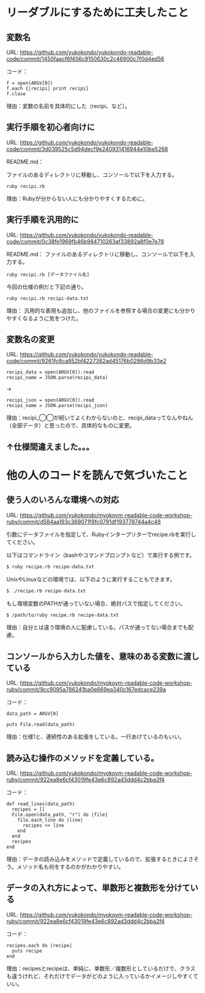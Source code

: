 # リーダブルにするために工夫したこと

## 変数名

URL: https://github.com/yukokondo/yukokondo-readable-code/commit/1450faacf6f456c9150630c2c46900c7f0d4ed56

コード：
```
f = open(ARGV[0])
f.each {|recipi| print recipi}
f.close
```

理由：変数の名前を具体的にした（recipi、など）。

## 実行手順を初心者向けに

URL: https://github.com/yukokondo/yukokondo-readable-code/commit/3d039525c5d94decf9e240931416944e10be5268

README.md：

ファイルのあるディレクトリに移動し、コンソールで以下を入力する。
```
ruby recipi.rb
```

理由：Rubyが分からない人にも分かりやすくするために。

## 実行手順を汎用的に

URL: https://github.com/yukokondo/yukokondo-readable-code/commit/0c38fe1969fb46b984710263af33892a8f0e7e78

README.md：
ファイルのあるディレクトリに移動し、コンソールで以下を入力する。
```
ruby recipi.rb [データファイル名]
```

今回の仕様の例だと下記の通り。
```
ruby recipi.rb recipi-data.txt
```

理由：
汎用的な表現も追加し、他のファイルを参照する場合の変更にも分かりやすくなるように気をつけた。

## 変数名の変更

URL: https://github.com/yukokondo/yukokondo-readable-code/commit/9261fc6ca852bf4227382ad45176b0286d9b33e2

```
recipi_data = open(ARGV[0]).read
recipi_name = JSON.parse(recipi_data)
```
→
```
recipi_json = open(ARGV[0]).read
recipi_name = JSON.parse(recipi_json)
```
理由：recipi_◯◯が続いてよくわからないのと、recipi_dataってなんやねん（全部データ）と思ったので、具体的なものに変更。


## ↑仕様間違えました。。。

# 他の人のコードを読んで気づいたこと

## 使う人のいろんな環境への対応

URL: https://github.com/yukokondo/myokoym-readable-code-workshop-ruby/commit/d584aa193c369071f8fc0791df193778744a4c48

引数にデータファイルを指定して、Rubyインタープリターでrecipe.rbを実行してください。

以下はコマンドライン（bashやコマンドプロンプトなど）で実行する例です。

```bash
$ ruby recipe.rb recipe-data.txt
```

UnixやLinuxなどの環境では、以下のように実行することもできます。

```bash
$ ./recipe.rb recipe-data.txt
```

もし環境変数のPATHが通っていない場合、絶対パスで指定してください。

```bash
$ /path/to/ruby recipe.rb recipe-data.txt
```

理由：自分とは違う環境の人に配慮している。パスが通ってない場合までも配慮。



## コンソールから入力した値を、意味のある変数に渡している

URL: https://github.com/yukokondo/myokoym-readable-code-workshop-ruby/commit/9cc9095a786241ba0e669ea340c167edcace239a

コード：
```
data_path = ARGV[0]

puts File.read(data_path)
```
理由：仕様1と、連続性のある拡張をしている。一行あけているのもいい。


## 読み込む操作のメソッドを定義している。

URL: https://github.com/yukokondo/myokoym-readable-code-workshop-ruby/commit/922ea8e6cf43019fe43e6c892ad3ddd4c2bba2f4

コード：
```
def read_lines(data_path)
  recipes = []
  File.open(data_path, "r") do |file|
    file.each_line do |line|
      recipes << line
    end
  end
  recipes
end
```
理由：データの読み込みをメソッドで定義しているので、拡張するときによさそう。メソッド名も何をするのかがわかりやすい。

## データの入れ方によって、単数形と複数形を分けている

URL: https://github.com/yukokondo/myokoym-readable-code-workshop-ruby/commit/922ea8e6cf43019fe43e6c892ad3ddd4c2bba2f4

コード：
```
recipes.each do |recipe|
  puts recipe
end
```

理由：recipesとrecipeは、単純に、単数形／複数形としているだけで、クラスも違うけれど、それだけでデータがどのように入っているかイメージしやすくていい。
